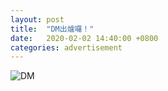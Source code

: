 ```yaml
---
layout: post
title:  "DM出爐囉！"
date:   2020-02-02 14:40:00 +0800
categories: advertisement
---
```

![DM]({{site.baseurl}}/assets/DM.jpg)
